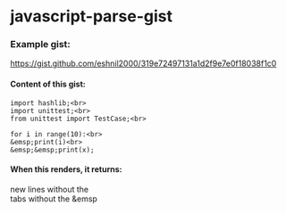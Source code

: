 # javascript-parse-gist

### Example gist:
https://gist.github.com/eshnil2000/319e72497131a1d2f9e7e0f18038f1c0

#### Content of this gist:
```
import hashlib;<br>
import unittest;<br>
from unittest import TestCase;<br>

for i in range(10):<br>
&emsp;print(i)<br>
&emsp;&emsp;print(x);
```

#### When this renders, it returns:
new lines without the <br>
tabs without the &emsp
